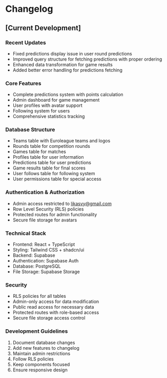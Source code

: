 # Changelog

## [Current Development]

### Recent Updates
- Fixed predictions display issue in user round predictions
- Improved query structure for fetching predictions with proper ordering
- Enhanced data transformation for game results
- Added better error handling for predictions fetching

### Core Features
- Complete predictions system with points calculation
- Admin dashboard for game management
- User profiles with avatar support
- Following system for users
- Comprehensive statistics tracking

### Database Structure
- Teams table with Euroleague teams and logos
- Rounds table for competition rounds
- Games table for matches
- Profiles table for user information
- Predictions table for user predictions
- Game results table for final scores
- User follows table for following system
- User permissions table for special access

### Authentication & Authorization
- Admin access restricted to likasvy@gmail.com
- Row Level Security (RLS) policies
- Protected routes for admin functionality
- Secure file storage for avatars

### Technical Stack
- Frontend: React + TypeScript
- Styling: Tailwind CSS + shadcn/ui
- Backend: Supabase
- Authentication: Supabase Auth
- Database: PostgreSQL
- File Storage: Supabase Storage

### Security
- RLS policies for all tables
- Admin-only access for data modification
- Public read access for necessary data
- Protected routes with role-based access
- Secure file storage access control

### Development Guidelines
1. Document database changes
2. Add new features to changelog
3. Maintain admin restrictions
4. Follow RLS policies
5. Keep components focused
6. Ensure responsive design